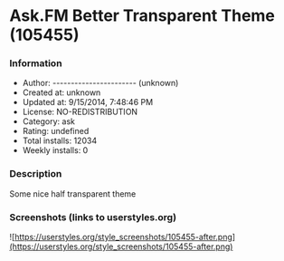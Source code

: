 # Ask.FM Better Transparent Theme (105455)

### Information
- Author: ----------------------- (unknown)
- Created at: unknown
- Updated at: 9/15/2014, 7:48:46 PM
- License: NO-REDISTRIBUTION
- Category: ask
- Rating: undefined
- Total installs: 12034
- Weekly installs: 0


### Description
Some nice half transparent theme


### Screenshots (links to userstyles.org)
![https://userstyles.org/style_screenshots/105455-after.png](https://userstyles.org/style_screenshots/105455-after.png)



